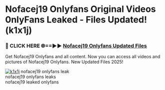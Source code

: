 # Nofacej19 Onlyfans Original Videos 0nlyFans Leaked - Files Updated! (k1x1j)

<h3>🔴 CLICK HERE 🌐==►► <a href="https://tinyurl.com/2wckxsce" rel="nofollow">Nofacej19 Onlyfans Updated Files</a></h3>

Get Nofacej19 Onlyfans and all content. Now you can access all videos and pictures of Nofacej19 Onlyfans. New Updated Files 2025!

[![k1x1j](https://i.imgur.com/AFduVYN.gif)](https://tinyurl.com/2wckxsce)
nofacej19 onlyfans leak<br>
nofacej19 onlyfans leaks<br>
nofacej19 leaked onlyfans
